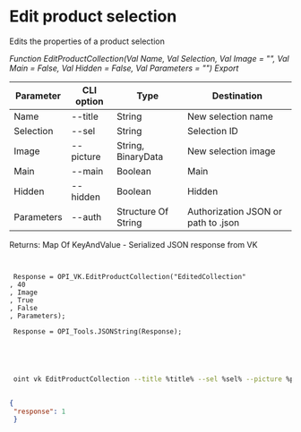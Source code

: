 ﻿---
sidebar_position: 4
---

# Edit product selection
 Edits the properties of a product selection


*Function EditProductCollection(Val Name, Val Selection, Val Image = "", Val Main = False, Val Hidden = False, Val Parameters = "") Export*

 | Parameter | CLI option | Type | Destination |
 |-|-|-|-|
 | Name | --title | String | New selection name |
 | Selection | --sel | String | Selection ID |
 | Image | --picture | String, BinaryData | New selection image |
 | Main | --main | Boolean | Main |
 | Hidden | --hidden | Boolean | Hidden |
 | Parameters | --auth | Structure Of String | Authorization JSON or path to .json |

 
 Returns: Map Of KeyAndValue - Serialized JSON response from VK

```bsl title="Code example"
	
 
 Response = OPI_VK.EditProductCollection("EditedCollection"
, 40
, Image
, True
, False
, Parameters);
 
 Response = OPI_Tools.JSONString(Response);
 
 
	
```

```sh title="CLI command example"
 
 oint vk EditProductCollection --title %title% --sel %sel% --picture %picture% --main %main% --hidden %hidden% --auth %auth%


```


```json title="Result"

{
 "response": 1
 }

```
